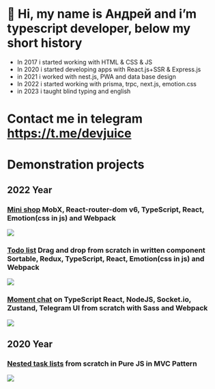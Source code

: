 # 👋 Hi, my name is Андрей and i’m typescript developer, below my short history
- In 2017 i started working with HTML & CSS & JS
- In 2020 i started developing apps with React.js+SSR & Express.js
- in 2021 i worked with nest.js, PWA and data base design
- In 2022 i started working with prisma, trpc, next.js, emotion.css
- in 2023 i taught blind typing and english

# Contact me in telegram https://t.me/devjuice

# Demonstration projects
## 2022 Year
### [Mini shop](https://github.com/develop-juice/mini-shop) MobX, React-router-dom v6, TypeScript, React, Emotion(css in js) and Webpack
![](https://raw.githubusercontent.com/develop-juice/mini-shop/main/preview-v2.gif)
### [Todo list](https://github.com/develop-juice/todo-list) Drag and drop from scratch in written component Sortable, Redux, TypeScript, React, Emotion(css in js) and Webpack
![](https://raw.githubusercontent.com/develop-juice/todo-list/main/preview-v3.gif)
### [Moment chat](https://github.com/develop-juice/moment-chat) on TypeScript React, NodeJS, Socket.io, Zustand, Telegram UI from scratch with Sass and Webpack
![](https://raw.githubusercontent.com/develop-juice/moment-chat/main/preview.gif)
## 2020 Year
### [Nested task lists](https://github.com/develop-juice/nested-task-lists) from scratch in Pure JS in MVC Pattern
![](https://github.com/develop-juice/nested-task-lists/blob/master/preview.gif)

<!---
develop-juice/develop-juice is a ✨ special ✨ repository because its `README.md` (this file) appears on your GitHub profile.
You can click the Preview link to take a look at your changes.
--->
